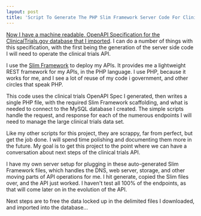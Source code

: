 ```yaml
---
layout: post
title: 'Script To Generate The PHP Slim Framework Server Code For ClinicalTrials.gov Data From OpenAPI Spec'
---
```

<p><a href="http://adopta-agency.github.io/clinical-trials//2016/02/07/create-a-php-script-to-generate-an-openapi-specification-from-the-clinicaltrialsgov-database-i-created">Now I have a machine readable, OpenAPI Specification for the ClinicalTrials.gov database that I imported</a>. I can do a number of things with this specification, with the first being the generation of the server side code I will need to operate the clinical trials API.&nbsp;</p>
<p>I use the <a href="http://www.slimframework.com/">Slim Framework</a> to deploy my APIs. It provides me a lightweight REST framework for my APIs, in the PHP language. I use PHP, because it works for me, and I see a lot of reuse of my code i government, and other circles that speak PHP.&nbsp;</p>
<p>This code uses the clinical trials OpenAPI Spec I generated, then writes a single PHP file, with the required Slim Framework scaffolding, and what is needed to connect to the MySQL database I created. The simple scripts handle the request, and response for each of the numerous endpoints I will need to manage the large clinical trials data set.</p>
<script src="https://gist.github.com/kinlane/14b2c51a7b06ed81cce9.js"></script>
<p>Like my other scripts for this project, they are scrappy, far from perfect, but get the job done. I will spend time polishing and documenting them more in the future. My goal is to get this project to the point where we can have a conversation about next steps of the clinical trials API.</p>
<p>I have my own server setup for plugging in these auto-generated Slim Framework files, which handles the DNS, web server, storage, and other moving parts of API operations for me. I hit generate, copied the Slim files over, and the API just worked. I haven't test all 100% of the endpoints, as that will come later on in the evolution of the API.</p>
<p>Next steps are to free the data locked up in the delimited files I downloaded, and imported into the database...</p>
